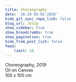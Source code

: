 ```yaml
---
title: Choreography
date: '16:19 03-02-2020'
hide_git_sync_repo_link: false
blog_url: /blog
show_sidebar: true
show_breadcrumbs: true
show_pagination: true
hide_from_post_list: false
feed:
    limit: 10
---
```


Choreography, _2019_  
Oil on Canvas  
100 x 100 cm
